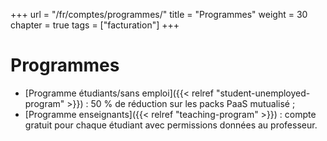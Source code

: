 +++
url = "/fr/comptes/programmes/"
title = "Programmes"
weight = 30
chapter = true
tags = ["facturation"]
+++

# Programmes

- [Programme étudiants/sans emploi]({{< relref "student-unemployed-program" >}}) : 50 % de réduction sur les packs PaaS mutualisé ;
- [Programme enseignants]({{< relref "teaching-program" >}}) : compte gratuit pour chaque étudiant avec permissions données au professeur.
